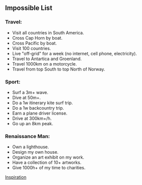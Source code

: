 ## Impossible List

### Travel:
* Visit all countries in South America. 
* Cross Cap Horn by boat.
* Cross Pacific by boat.
* Visit 100 countries.
* Live "off-grid" for a week (no internet, cell phone, electricity).
* Travel to Antartica and Groenland.
* Travel 1000km on a motorcycle.
* Travel from top South to top North of Norway.

### Sport:
* Surf a 3m+ wave.
* Dive at 50m+.
* Do a 1w itinerary kite surf trip.
* Do a 1w backcountry trip.
* Earn a plane driver license.
* Drive at 300km+/h.
* Go up an 8km peak. 

### Renaissance Man:
* Own a lighthouse.
* Design my own house.
* Organize an art exhibit on my work. 
* Have a collection of 10+ artworks.
* Give 1000h+ of my time to charities. 

[Inspiration](https://mattboegner.com/impossible_list/)
